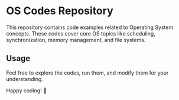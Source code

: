 # OS Codes Repository 

This repository contains code examples related to Operating System concepts. These codes cover core OS topics like scheduling, synchronization, memory management, and file systems.

## Usage

Feel free to explore the codes, run them, and modify them for your understanding.

Happy coding! 🚀
